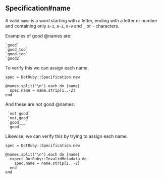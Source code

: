 ## Specification#name

A valid `name` is a word starting with a letter, ending with a letter or number
and containing only `a-z`, `A-Z`, `0-9` and `_` or `-` characters.

Examples of good @names are:

    `good`
    `good_too`
    `good-too`
    `good2`

To verify this we can assign each name.

    spec = DotRuby::Specification.new

    @names.split("\n").each do |name|
      spec.name = name.strip[1..-2]
    end

And these are not good @names:

     `not good`
     `not,good`
     `good___`
     `good-`

Likewise, we can verify this by trying to assign each name.

    spec = DotRuby::Specification.new

    @names.split("\n").each do |name|
      expect DotRuby::InvalidMetadata do
        spec.name = name.strip[1..-2]
      end
    end

